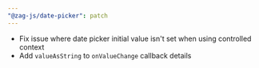 ```yaml
---
"@zag-js/date-picker": patch
---
```


- Fix issue where date picker initial value isn't set when using controlled context
- Add `valueAsString` to `onValueChange` callback details
